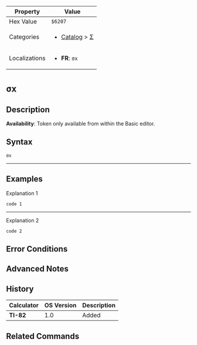 | Property      | Value |
|---------------|-------|
| Hex Value     | `$6207`|
| Categories    | <ul><li>[Catalog](../categories/Catalog.md) > [Σ](../categories/Catalog.md#Σ)</li></ul> |
| Localizations | <ul><li><b>FR</b>: `σx`</li></ul> |

# `σx`

## Description



<b>Availability</b>: Token only available from within the Basic editor.

## Syntax
`σx`

<hr>

## Examples

Explanation 1
```ti-basic
code 1
```
---
Explanation 2
```ti-basic
code 2
```

## Error Conditions


## Advanced Notes


## History
| Calculator | OS Version | Description |
|------------|------------|-------------|
| <b>TI-82</b> | 1.0 | Added

## Related Commands

    